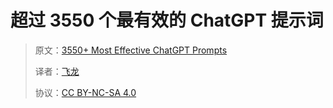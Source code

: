 # 超过 3550 个最有效的 ChatGPT 提示词

> 原文：[3550+ Most Effective ChatGPT Prompts](https://zh.annas-archive.org/md5/ca0559769d0f5afdde3395fc86314616)
> 
> 译者：[飞龙](https://github.com/wizardforcel)
> 
> 协议：[CC BY-NC-SA 4.0](https://creativecommons.org/licenses/by-nc-sa/4.0/)